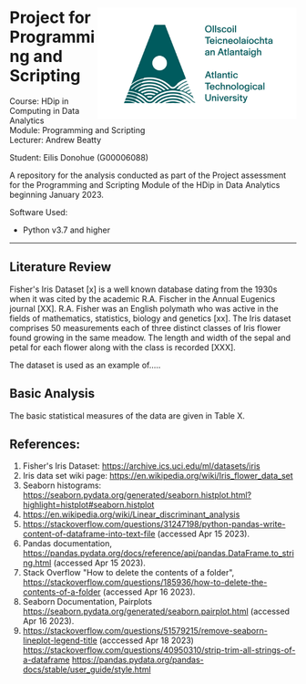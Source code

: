 <h1><img align="right" width="350" src="img/ATU-Logo-Full-RGB-Green.jpg"> Project for Programming and Scripting 
</h1>
<p> 
Course: HDip in Computing in Data Analytics <br>
Module: Programming and Scripting <br>
Lecturer: Andrew Beatty
    
Student: Eilis Donohue (G00006088)

A repository for the analysis conducted as part of the Project assessment for  the Programming and Scripting Module of the HDip in Data Analytics beginning January 2023. 

Software Used: 
 - Python v3.7 and higher  
 </p>

 - - -

## Literature Review
Fisher's Iris Dataset [x] is a well known database dating from the 1930s when it was cited by the academic R.A. Fischer in the Annual Eugenics journal [XX]. R.A. Fisher was an English polymath who was active in the fields of mathematics, statistics, biology and genetics [xx]. The Iris dataset comprises 50 measurements each of three distinct classes of Iris flower found growing in the same meadow. The length and width of the sepal and petal for each flower along with the class is recorded [XXX].

The dataset is used as an example of.....

## Basic Analysis
The basic statistical measures of the data are given in Table X.  






## References:
1. Fisher's Iris Dataset: https://archive.ics.uci.edu/ml/datasets/iris
2. Iris data set wiki page: https://en.wikipedia.org/wiki/Iris_flower_data_set
3. Seaborn histograms: https://seaborn.pydata.org/generated/seaborn.histplot.html?highlight=histplot#seaborn.histplot
4. https://en.wikipedia.org/wiki/Linear_discriminant_analysis
5. https://stackoverflow.com/questions/31247198/python-pandas-write-content-of-dataframe-into-text-file (accessed Apr 15 2023).
6. Pandas documentation, https://pandas.pydata.org/docs/reference/api/pandas.DataFrame.to_string.html (accessed Apr 15 2023).
7. Stack Overflow "How to delete the contents of a folder", https://stackoverflow.com/questions/185936/how-to-delete-the-contents-of-a-folder (accessed Apr 16 2023).
8. Seaborn Documentation, Pairplots https://seaborn.pydata.org/generated/seaborn.pairplot.html (accessed Apr 16 2023).
9. https://stackoverflow.com/questions/51579215/remove-seaborn-lineplot-legend-title (acccessed Apr 18 2023)
https://stackoverflow.com/questions/40950310/strip-trim-all-strings-of-a-dataframe
https://pandas.pydata.org/pandas-docs/stable/user_guide/style.html